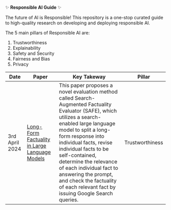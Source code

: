 ✨ **Responsible AI Guide** ✨

The future of AI is Responsible! This repository is a one-stop curated guide to high-quality research on developing and deploying responsible AI.

The 5 main pillars of Responsible AI are: 

1. Trustworthiness
2. Explainability
3. Safety and Security
4. Fairness and Bias
5. Privacy

| Date  | Paper | Key Takeway | Pillar |
| ------------- | ------------- | ------------- | ------------- |
| 3rd April 2024  | [Long-Form Factuality in Large Language Models](https://arxiv.org/pdf/2403.18802.pdf) | This paper proposes a novel evaluation method called Search-Augmented Factuality Evaluator (SAFE), which utilizes a search-enabled large language model to split a long-form response into individual facts, revise individual facts to be self-contained, determine the relevance of each individual fact to answering the prompt, and check the factuality of each relevant fact by issuing Google Search queries. |  Trustworthiness |

